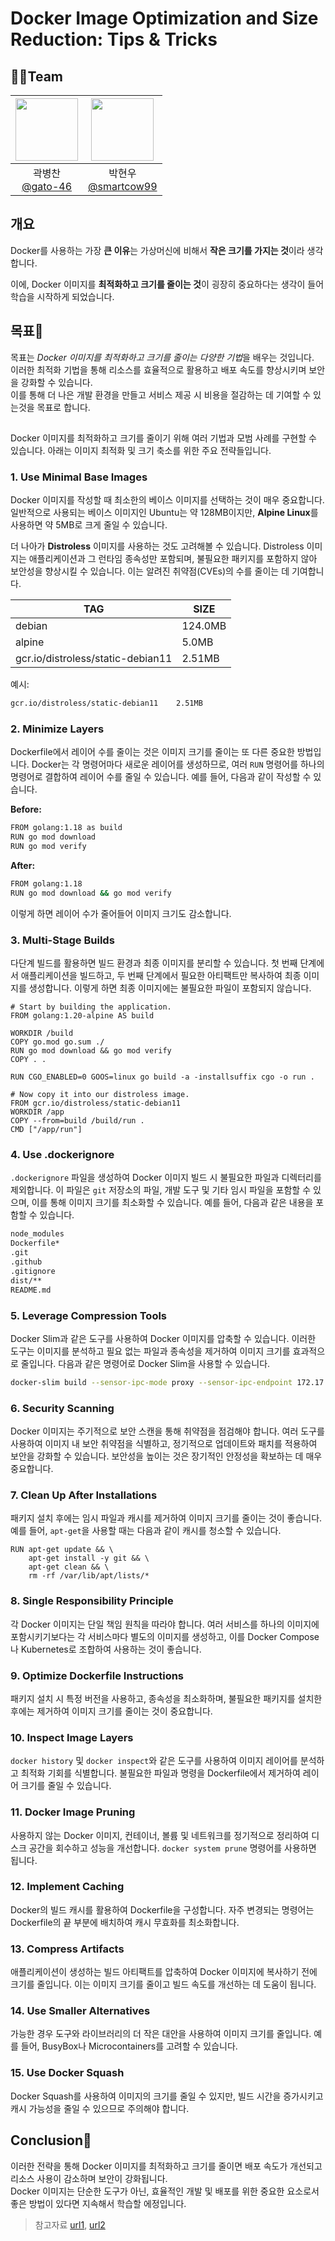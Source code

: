 # Docker Image Optimization and Size Reduction: Tips & Tricks

## 👨‍💻Team

|<img src="https://avatars.githubusercontent.com/u/139302518?v=4" width="100" height="100"/>|<img src="https://avatars.githubusercontent.com/u/78792358?v=4" width="100" height="100"/>|
|:-:|:-:|
|곽병찬<br/>[@gato-46](https://github.com/gato-46)|박현우<br/>[@smartcow99](https://github.com/smartcow99)|

## 개요

Docker를 사용하는 가장 **큰 이유**는 가상머신에 비해서 **작은 크기를 가지는 것**이라 생각합니다.

이에, Docker 이미지를 **최적화하고 크기를 줄이는 것**이 굉장히 중요하다는 생각이 들어 학습을 시작하게 되었습니다.

## 목표🎁

목표는 *Docker 이미지를 최적화하고 크기를 줄이는 다양한 기법*을 배우는 것입니다.  
이러한 최적화 기법을 통해 리소스를 효율적으로 활용하고 배포 속도를 향상시키며 보안을 강화할 수 있습니다.  
이를 통해 더 나은 개발 환경을 만들고 서비스 제공 시 비용을 절감하는 데 기여할 수 있는것을 목표로 합니다.

## 

Docker 이미지를 최적화하고 크기를 줄이기 위해 여러 기법과 모범 사례를 구현할 수 있습니다. 아래는 이미지 최적화 및 크기 축소를 위한 주요 전략들입니다.

### 1. Use Minimal Base Images

Docker 이미지를 작성할 때 최소한의 베이스 이미지를 선택하는 것이 매우 중요합니다. 일반적으로 사용되는 베이스 이미지인 Ubuntu는 약 128MB이지만, **Alpine Linux**를 사용하면 약 5MB로 크게 줄일 수 있습니다.

더 나아가 **Distroless** 이미지를 사용하는 것도 고려해볼 수 있습니다. Distroless 이미지는 애플리케이션과 그 런타임 종속성만 포함되며, 불필요한 패키지를 포함하지 않아 보안성을 향상시킬 수 있습니다. 이는 알려진 취약점(CVEs)의 수를 줄이는 데 기여합니다.

| TAG | SIZE |
| --- | --- |
| debian | 124.0MB |
| alpine | 5.0MB |
| gcr.io/distroless/static-debian11 | 2.51MB |

예시:

```bash
gcr.io/distroless/static-debian11    2.51MB

```

### 2. Minimize Layers

Dockerfile에서 레이어 수를 줄이는 것은 이미지 크기를 줄이는 또 다른 중요한 방법입니다. Docker는 각 명령어마다 새로운 레이어를 생성하므로, 여러 `RUN` 명령어를 하나의 명령어로 결합하여 레이어 수를 줄일 수 있습니다. 예를 들어, 다음과 같이 작성할 수 있습니다.

**Before:**

```bash
FROM golang:1.18 as build
RUN go mod download
RUN go mod verify
```

**After:**

```bash
FROM golang:1.18
RUN go mod download && go mod verify
```

이렇게 하면 레이어 수가 줄어들어 이미지 크기도 감소합니다.

### 3. Multi-Stage Builds

다단계 빌드를 활용하면 빌드 환경과 최종 이미지를 분리할 수 있습니다. 첫 번째 단계에서 애플리케이션을 빌드하고, 두 번째 단계에서 필요한 아티팩트만 복사하여 최종 이미지를 생성합니다. 이렇게 하면 최종 이미지에는 불필요한 파일이 포함되지 않습니다.

```
# Start by building the application.
FROM golang:1.20-alpine AS build

WORKDIR /build
COPY go.mod go.sum ./
RUN go mod download && go mod verify
COPY . .

RUN CGO_ENABLED=0 GOOS=linux go build -a -installsuffix cgo -o run .

# Now copy it into our distroless image.
FROM gcr.io/distroless/static-debian11
WORKDIR /app
COPY --from=build /build/run .
CMD ["/app/run"]
```

### 4. Use .dockerignore

`.dockerignore` 파일을 생성하여 Docker 이미지 빌드 시 불필요한 파일과 디렉터리를 제외합니다. 이 파일은 `git` 저장소의 파일, 개발 도구 및 기타 임시 파일을 포함할 수 있으며, 이를 통해 이미지 크기를 최소화할 수 있습니다. 예를 들어, 다음과 같은 내용을 포함할 수 있습니다.

```bash
node_modules
Dockerfile*
.git
.github
.gitignore
dist/**
README.md
```

### 5. Leverage Compression Tools

Docker Slim과 같은 도구를 사용하여 Docker 이미지를 압축할 수 있습니다. 이러한 도구는 이미지를 분석하고 필요 없는 파일과 종속성을 제거하여 이미지 크기를 효과적으로 줄입니다. 다음과 같은 명령어로 Docker Slim을 사용할 수 있습니다.

```bash
docker-slim build --sensor-ipc-mode proxy --sensor-ipc-endpoint 172.17.0.1 --http-probe=false nginx
```

### 6. Security Scanning

Docker 이미지는 주기적으로 보안 스캔을 통해 취약점을 점검해야 합니다. 여러 도구를 사용하여 이미지 내 보안 취약점을 식별하고, 정기적으로 업데이트와 패치를 적용하여 보안을 강화할 수 있습니다. 보안성을 높이는 것은 장기적인 안정성을 확보하는 데 매우 중요합니다.

### 7. Clean Up After Installations

패키지 설치 후에는 임시 파일과 캐시를 제거하여 이미지 크기를 줄이는 것이 좋습니다. 예를 들어, `apt-get`을 사용할 때는 다음과 같이 캐시를 청소할 수 있습니다.

```
RUN apt-get update && \
    apt-get install -y git && \
    apt-get clean && \
    rm -rf /var/lib/apt/lists/*
```

### 8. Single Responsibility Principle

각 Docker 이미지는 단일 책임 원칙을 따라야 합니다. 여러 서비스를 하나의 이미지에 포함시키기보다는 각 서비스마다 별도의 이미지를 생성하고, 이를 Docker Compose나 Kubernetes로 조합하여 사용하는 것이 좋습니다.

### 9. Optimize Dockerfile Instructions

패키지 설치 시 특정 버전을 사용하고, 종속성을 최소화하며, 불필요한 패키지를 설치한 후에는 제거하여 이미지 크기를 줄이는 것이 중요합니다.

### 10. Inspect Image Layers

`docker history` 및 `docker inspect`와 같은 도구를 사용하여 이미지 레이어를 분석하고 최적화 기회를 식별합니다. 불필요한 파일과 명령을 Dockerfile에서 제거하여 레이어 크기를 줄일 수 있습니다.

### 11. Docker Image Pruning

사용하지 않는 Docker 이미지, 컨테이너, 볼륨 및 네트워크를 정기적으로 정리하여 디스크 공간을 회수하고 성능을 개선합니다. `docker system prune` 명령어를 사용하면 됩니다.

### 12. Implement Caching

Docker의 빌드 캐시를 활용하여 Dockerfile을 구성합니다. 자주 변경되는 명령어는 Dockerfile의 끝 부분에 배치하여 캐시 무효화를 최소화합니다.

### 13. Compress Artifacts

애플리케이션이 생성하는 빌드 아티팩트를 압축하여 Docker 이미지에 복사하기 전에 크기를 줄입니다. 이는 이미지 크기를 줄이고 빌드 속도를 개선하는 데 도움이 됩니다.

### 14. Use Smaller Alternatives

가능한 경우 도구와 라이브러리의 더 작은 대안을 사용하여 이미지 크기를 줄입니다. 예를 들어, BusyBox나 Microcontainers를 고려할 수 있습니다.

### 15. Use Docker Squash

Docker Squash를 사용하여 이미지의 크기를 줄일 수 있지만, 빌드 시간을 증가시키고 캐시 가능성을 줄일 수 있으므로 주의해야 합니다.

## Conclusion🎉

이러한 전략을 통해 Docker 이미지를 최적화하고 크기를 줄이면 배포 속도가 개선되고 리소스 사용이 감소하며 보안이 강화됩니다.  
Docker 이미지는 단순한 도구가 아닌, 효율적인 개발 및 배포를 위한 중요한 요소로서 좋은 방법이 있다면 지속해서 학습할 에정입니다.


> 참고자료 [url1](https://overcast.blog/docker-image-optimization-tips-tricks-6a17f687162b), [url2](https://faun.pub/reduce-the-size-of-the-docker-image-e6895b653419)
